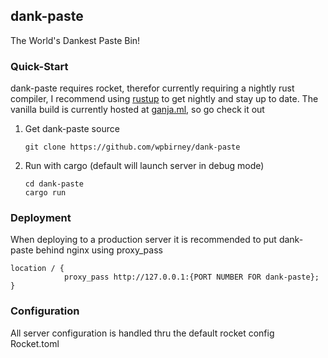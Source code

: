 ## dank-paste

The World's Dankest Paste Bin!

### Quick-Start

dank-paste requires rocket, therefor currently requiring a nightly rust compiler,
I recommend using [rustup](https://www.rustup.rs/) to get nightly and stay up to date.
The vanilla build is currently hosted at [ganja.ml](https://ganja.ml), so go check it out

1. Get dank-paste source
   ```
   git clone https://github.com/wpbirney/dank-paste
   ```
2. Run with cargo (default will launch server in debug mode)
   ```
   cd dank-paste
   cargo run
   ```

### Deployment

When deploying to a production server it is recommended to put dank-paste behind nginx using proxy_pass
```
location / {
    		proxy_pass http://127.0.0.1:{PORT NUMBER FOR dank-paste};
}
```

### Configuration

All server configuration is handled thru the default rocket config Rocket.toml
